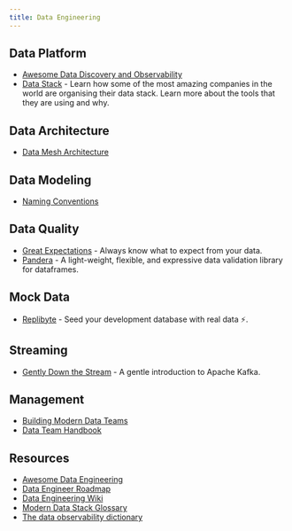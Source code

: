 ```yaml
---
title: Data Engineering
---
```


## Data Platform

- [Awesome Data Discovery and Observability](https://github.com/opendatadiscovery/awesome-data-catalogs)
- [Data Stack](https://www.moderndatastack.xyz/stacks) - Learn how some of the most amazing companies in the world are organising their data stack. Learn more about the tools that they are using and why.

## Data Architecture

- [Data Mesh Architecture](https://www.datamesh-architecture.com/)

## Data Modeling

- [Naming Conventions](https://www.elastic.co/guide/en/beats/devguide/current/event-conventions.html)

## Data Quality

- [Great Expectations](https://github.com/great-expectations/great_expectations) - Always know what to expect from your data.
- [Pandera](https://github.com/pandera-dev/pandera) - A light-weight, flexible, and expressive data validation library for dataframes.

## Mock Data

- [Replibyte](https://github.com/Qovery/Replibyte) - Seed your development database with real data ⚡️.

## Streaming

- [Gently Down the Stream](https://www.gentlydownthe.stream/) - A gentle introduction to Apache Kafka.

## Management

- [Building Modern Data Teams](https://datateams.amplifypartners.com/)
- [Data Team Handbook](https://about.gitlab.com/handbook/business-technology/data-team/)

## Resources

- [Awesome Data Engineering](https://awesomedataengineering.com)
- [Data Engineer Roadmap](https://github.com/datastacktv/data-engineer-roadmap)
- [Data Engineering Wiki](https://dataengineering.wiki)
- [Modern Data Stack Glossary](https://www.secoda.co/glossary)
- [The data observability dictionary](https://www.bigeye.com/blog/data-observability-dictionary)
